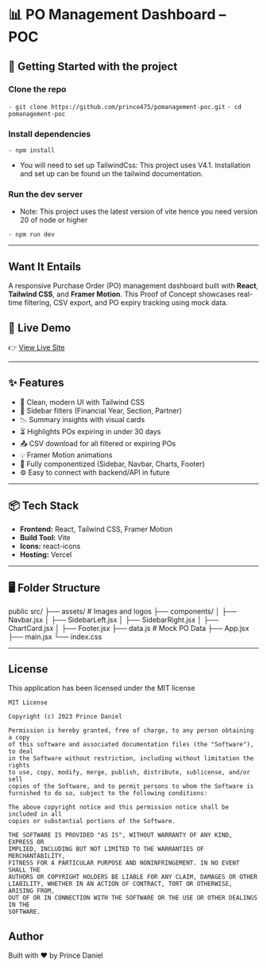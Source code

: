 # 📊 PO Management Dashboard – POC

## 🚀 Getting Started with the project


### Clone the repo

`- git clone https://github.com/prince475/pomanagement-poc.git`
`- cd pomanagement-poc`

### Install dependencies
 
`- npm install`

- You will need to set up TailwindCss: This project uses V4.1. Installation and set up can be found un the tailwind documentation.

### Run the dev server

- Note: This project uses the latest version of vite hence you need version 20 of node or higher

`- npm run dev`

---

## Want It Entails

A responsive Purchase Order (PO) management dashboard built with **React**, **Tailwind CSS**, and **Framer Motion**. 
This Proof of Concept showcases real-time filtering, CSV export, and PO expiry tracking using mock data.

## 🔗 Live Demo
👉 [View Live Site](https://pomanagement-poc.vercel.app/)

---

## ✨ Features

- 🎨 Clean, modern UI with Tailwind CSS
- 📁 Sidebar filters (Financial Year, Section, Partner)
- 📉 Summary insights with visual cards
- ⏳ Highlights POs expiring in under 30 days
- 📤 CSV download for all filtered or expiring POs
- 💡 Framer Motion animations
- 🧱 Fully componentized (Sidebar, Navbar, Charts, Footer)
- ⚙️ Easy to connect with backend/API in future

---

## 📦 Tech Stack

- **Frontend:** React, Tailwind CSS, Framer Motion
- **Build Tool:** Vite
- **Icons:** react-icons
- **Hosting:** Vercel

---

## 🖥️ Folder Structure

public
src/
├── assets/ # Images and logos
├── components/
│ ├── Navbar.jsx
│ ├── SidebarLeft.jsx
│ ├── SidebarRight.jsx
│ ├── ChartCard.jsx
│ ├── Footer.jsx
├── data.js # Mock PO Data
├── App.jsx
├── main.jsx
└── index.css

---

## License

This application has been licensed under the MIT license

```
MIT License

Copyright (c) 2023 Prince Daniel

Permission is hereby granted, free of charge, to any person obtaining a copy
of this software and associated documentation files (the "Software"), to deal
in the Software without restriction, including without limitation the rights
to use, copy, modify, merge, publish, distribute, sublicense, and/or sell
copies of the Software, and to permit persons to whom the Software is
furnished to do so, subject to the following conditions:

The above copyright notice and this permission notice shall be included in all
copies or substantial portions of the Software.

THE SOFTWARE IS PROVIDED "AS IS", WITHOUT WARRANTY OF ANY KIND, EXPRESS OR
IMPLIED, INCLUDING BUT NOT LIMITED TO THE WARRANTIES OF MERCHANTABILITY,
FITNESS FOR A PARTICULAR PURPOSE AND NONINFRINGEMENT. IN NO EVENT SHALL THE
AUTHORS OR COPYRIGHT HOLDERS BE LIABLE FOR ANY CLAIM, DAMAGES OR OTHER
LIABILITY, WHETHER IN AN ACTION OF CONTRACT, TORT OR OTHERWISE, ARISING FROM,
OUT OF OR IN CONNECTION WITH THE SOFTWARE OR THE USE OR OTHER DEALINGS IN THE
SOFTWARE.
```

## Author

Built with ❤️ by Prince Daniel
